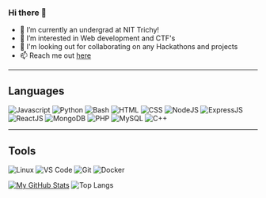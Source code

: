 ### Hi there 🤙

<!--
**kaarthik21/kaarthik21** is a ✨ _special_ ✨ repository because its `README.md` (this file) appears on your GitHub profile.

Here are some ideas to get you started:
-->
- 🔭 I’m currently an undergrad at NIT Trichy!
- 🌱 I’m interested in Web development  and CTF's
- 👯 I'm looking out for collaborating on any Hackathons and projects 
- 📫 Reach me out <a href="https://kaarthik21.github.io/html/index.html">here</a>

<hr></hr>
<h2 align="left">Languages</h2>

![Javascript](https://img.shields.io/badge/javascript%20-%23121011.svg?&style=for-the-badge&logo=javascript&ogoColor=white)
![Python](https://img.shields.io/badge/python%20-%23E34F26.svg?&style=for-the-badge&logo=python&ogoColor=white)
![Bash](https://img.shields.io/badge/shell_script%20-%23121011.svg?&style=for-the-badge&logo=gnu-bash&logoColor=white)
![HTML](https://img.shields.io/badge/html%20-%23E34F26.svg?&style=for-the-badge&logo=html5&logoColor=white)
![CSS](https://img.shields.io/badge/css%20-%231572B6.svg?&style=for-the-badge&logo=css3&logoColor=white)
![NodeJS](https://img.shields.io/badge/nodejs%20-%ffb400.svg?&style=for-the-badge&logo=nodeJs&logoColor=white)
![ExpressJS](https://img.shields.io/badge/expressjs%20-%23FF6F00.svg?&style=for-the-badge&logo=express&logoColor=white)
![ReactJS](https://img.shields.io/badge/reactjs%20-%2300599C.svg?&style=for-the-badge&logo=react&logoColor=white)
![MongoDB](https://img.shields.io/badge/mongodb%20-%2320232a.svg?&style=for-the-badge&logo=mongodb&logoColor=white)
![PHP](https://img.shields.io/badge/php-%23777BB4.svg?&style=for-the-badge&logo=php&logoColor=white)
![MySQL](https://img.shields.io/badge/mysql%20-%2300599C.svg?&style=for-the-badge&logo=mysql&logoColor=white)
![C++](https://img.shields.io/badge/c++%20-%23777BB4.svg?&style=for-the-badge&logo=c%2B%2B&ogoColor=white)

<hr></hr>
<h2 align="left">Tools</h2>    

![Linux](https://img.shields.io/badge/linux%20-%231572B6.svg?&style=for-the-badge&logo=linux&logoColor=white)
![VS Code](https://img.shields.io/badge/vscode%20-%23121011.svg?&style=for-the-badge&logo=vscode&logoColor=white)
![Git](https://img.shields.io/badge/git%20-%23E34F26.svg?&style=for-the-badge&logo=git&logoColor=white)
![Docker](https://img.shields.io/badge/docker%20-%230db7ed.svg?&style=for-the-badge&logo=docker&logoColor=white)

    
[![My GitHub Stats](https://github-readme-stats.vercel.app/api/?username=kaarthik21&count_private=true&theme=tokyonight&showicons=true)]()
![Top Langs](https://github-readme-stats.vercel.app/api/top-langs/?username=kaarthik21&theme=tokyonight)

